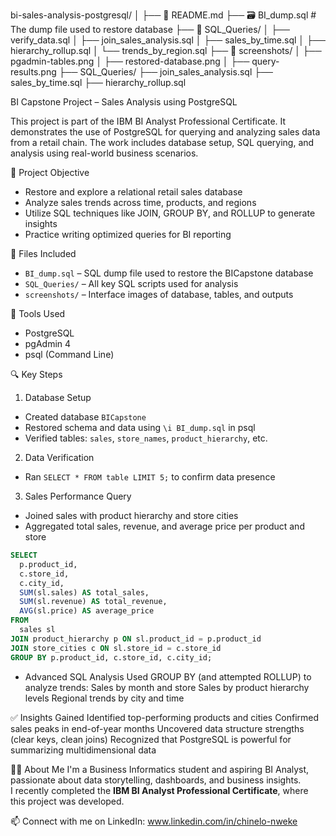 bi-sales-analysis-postgresql/
│
├── 📄 README.md
├── 🗃️ BI_dump.sql                   # The dump file used to restore database
├── 📝 SQL_Queries/
│   ├── verify_data.sql
│   ├── join_sales_analysis.sql
│   ├── sales_by_time.sql
│   ├── hierarchy_rollup.sql
│   └── trends_by_region.sql
├── 📸 screenshots/
│   ├── pgadmin-tables.png
│   ├── restored-database.png
│   ├── query-results.png
├── SQL_Queries/
├── join_sales_analysis.sql
├── sales_by_time.sql
├── hierarchy_rollup.sql

BI Capstone Project – Sales Analysis using PostgreSQL

This project is part of the IBM BI Analyst Professional Certificate. It demonstrates the use of PostgreSQL for querying and analyzing sales data from a retail chain. 
The work includes database setup, SQL querying, and analysis using real-world business scenarios.

 📌 Project Objective

- Restore and explore a relational retail sales database
- Analyze sales trends across time, products, and regions
- Utilize SQL techniques like JOIN, GROUP BY, and ROLLUP to generate insights
- Practice writing optimized queries for BI reporting

 📁 Files Included

- `BI_dump.sql` – SQL dump file used to restore the BICapstone database
- `SQL_Queries/` – All key SQL scripts used for analysis
- `screenshots/` – Interface images of database, tables, and outputs


🔧 Tools Used

- PostgreSQL
- pgAdmin 4
- psql (Command Line)

🔍 Key Steps

 1. Database Setup
- Created database `BICapstone`
- Restored schema and data using `\i BI_dump.sql` in psql
- Verified tables: `sales`, `store_names`, `product_hierarchy`, etc.

 2. Data Verification
- Ran `SELECT * FROM table LIMIT 5;` to confirm data presence

 3. Sales Performance Query
- Joined sales with product hierarchy and store cities
- Aggregated total sales, revenue, and average price per product and store

```sql
SELECT 
  p.product_id,
  c.store_id,
  c.city_id,
  SUM(sl.sales) AS total_sales,
  SUM(sl.revenue) AS total_revenue,
  AVG(sl.price) AS average_price
FROM 
  sales sl
JOIN product_hierarchy p ON sl.product_id = p.product_id
JOIN store_cities c ON sl.store_id = c.store_id
GROUP BY p.product_id, c.store_id, c.city_id;
```

- Advanced SQL Analysis
Used GROUP BY (and attempted ROLLUP) to analyze trends:
Sales by month and store
Sales by product hierarchy levels
Regional trends by city and time

✅ Insights Gained
Identified top-performing products and cities
Confirmed sales peaks in end-of-year months
Uncovered data structure strengths (clear keys, clean joins)
Recognized that PostgreSQL is powerful for summarizing multidimensional data

 🙋‍♀️ About Me
I'm a Business Informatics student and aspiring BI Analyst, passionate about data storytelling, dashboards, and business insights.  
I recently completed the **IBM BI Analyst Professional Certificate**, where this project was developed.

📫 Connect with me on LinkedIn: www.linkedin.com/in/chinelo-nweke
